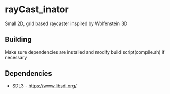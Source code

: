 # rayCast_inator
Small 2D, grid based raycaster inspired by Wolfenstein 3D

## Building
Make sure dependencies are installed and modify build script(compile.sh) if necessary

## Dependencies
* SDL3 - https://www.libsdl.org/

